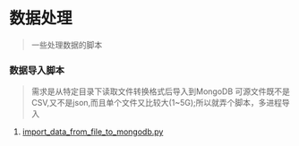 # 数据处理
> 一些处理数据的脚本
### 数据导入脚本
> 需求是从特定目录下读取文件转换格式后导入到MongoDB
> 可源文件既不是CSV,又不是json,而且单个文件又比较大(1~5G);所以就弄个脚本，多进程导入
1. [import_data_from_file_to_mongodb.py](./import_data_from_file_to_mongodb.py)
